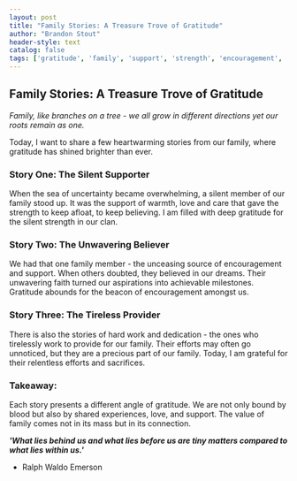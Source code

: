 ```yaml
---
layout: post
title: "Family Stories: A Treasure Trove of Gratitude"
author: "Brandon Stout"
header-style: text
catalog: false
tags: ['gratitude', 'family', 'support', 'strength', 'encouragement', 'hardwork', 'milestones', 'love', 'connections']
---
```


## Family Stories: A Treasure Trove of Gratitude  

_Family, like branches on a tree - we all grow in different directions yet our roots remain as one._  

Today, I want to share a few heartwarming stories from our family, where gratitude has shined brighter than ever.  

### Story One: The Silent Supporter  

When the sea of uncertainty became overwhelming, a silent member of our family stood up. It was the support of warmth, love and care that gave the strength to keep afloat, to keep believing. I am filled with deep gratitude for the silent strength in our clan.  

### Story Two: The Unwavering Believer  

We had that one family member - the unceasing source of encouragement and support. When others doubted, they believed in our dreams. Their unwavering faith turned our aspirations into achievable milestones. Gratitude abounds for the beacon of encouragement amongst us.  

### Story Three: The Tireless Provider  

There is also the stories of hard work and dedication - the ones who tirelessly work to provide for our family. Their efforts may often go unnoticed, but they are a precious part of our family. Today, I am grateful for their relentless efforts and sacrifices.  

### Takeaway:  

Each story presents a different angle of gratitude. We are not only bound by blood but also by shared experiences, love, and support. The value of family comes not in its mass but in its connection.  

**_'What lies behind us and what lies before us are tiny matters compared to what lies within us.'_**  
- Ralph Waldo Emerson  
